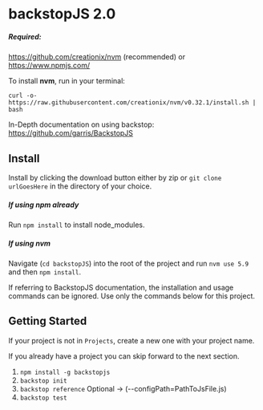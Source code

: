 # backstopJS 2.0

##### Required:
https://github.com/creationix/nvm (recommended) or https://www.npmjs.com/

To install **nvm**, run in your terminal:

 ```
 curl -o- https://raw.githubusercontent.com/creationix/nvm/v0.32.1/install.sh | bash
 ```

In-Depth documentation on using backstop: https://github.com/garris/BackstopJS
## Install
Install by clicking the download button either by zip or `git clone urlGoesHere`
in the directory of your choice. 

##### If using *npm* already
Run ```npm install``` to install node_modules. 

##### If using *nvm* 
Navigate (```cd backstopJS```) into the root of the project and run ```nvm use 5.9``` and then ```npm install```.

If referring to BackstopJS documentation, the installation and usage commands can be ignored. Use only the commands below for this project.

## Getting Started
If your project is not in ```Projects```, create a new one with your project name.  

If you already have a project you can skip forward to the next section. 


1. ```npm install -g backstopjs```
2. ```backstop init```
3. ```backstop reference``` Optional -> (--configPath=PathToJsFile.js)
4. ```backstop test```

<!-- For guidance, refer to other projects to see different implementations. 
## To run reference
Reference creates a directory of screenshots that you want to use as your reference.

```
npm run reference -- --configPath=PathToJsFile.js
```

These commands can be ran from any directory. However, the full path is needed to the file that is being used.


#### example:
```
npm run reference -- --configPath=Projects/Unit4/AccVsProd/Desktop/testDesktop.js
```

## To run test:
Test takes a new set of screen-shots and compares against reference. If browser report is enabled (it is by default) then a report will be generated showing results of comparison. 

```
npm run test -- --configPath=PathToJsFile.js
```
#### example:
```
npm run test -- --configPath=Projects/Unit4/AccVsProd/Mobile/mobile.js
```

 -->


